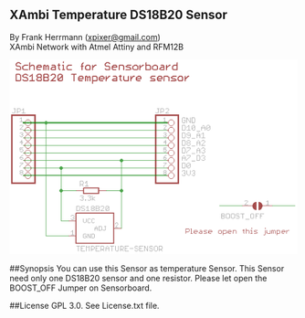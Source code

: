 XAmbi Temperature DS18B20 Sensor
----------------
By Frank Herrmann (xpixer@gmail.com)
<br/>
XAmbi Network with Atmel Attiny and RFM12B

![XAmbi_moisture](https://raw.githubusercontent.com/xpix/XAmbi/master/Xambi_kids/xambikid_DS18B20/sensor_schematic.png)

##Synopsis
You can use this Sensor as temperature Sensor. 
This Sensor need only one DS18B20 sensor and one resistor. 
Please let open the BOOST_OFF Jumper on Sensorboard.

##License
GPL 3.0. See License.txt file.
